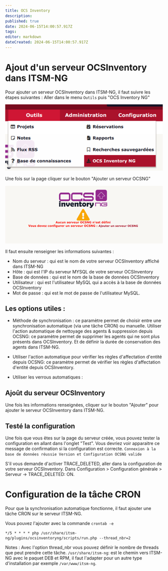 ```yaml
---
title: OCS Inventory
description: 
published: true
date: 2024-06-15T14:00:57.917Z
tags: 
editor: markdown
dateCreated: 2024-06-15T14:00:57.917Z
---
```


# Ajout d'un serveur OCSInventory dans ITSM-NG
Pour ajouter un serveur OCSInventory dans ITSM-NG, il faut suivre les étapes suivantes :
Aller dans le menu `Outils` puis "OCS Inventory NG"

![Menu OCSInventory](/files/img/plugins/ocsinventory/menu-ocsinventoryng.png)

Une fois sur la page cliquer sur le bouton "Ajouter un serveur OCSNG"

![Ajout d'un serveur OCSInventory](/files/img/plugins/ocsinventory/page_configuration_ocsng.png)

Il faut ensuite renseigner les informations suivantes :
- Nom du serveur : qui est le nom de votre serveur OCSInventory affiché dans ITSM-NG
- Hôte : qui est l'IP du serveur MYSQL de votre serveur OCSInventory
- Base de données : qui est le nom de la base de données OCSInventory
- Utilisateur : qui est l'utilisateur MySQL qui a accès à la base de données OCSInventory
- Mot de passe : qui est le mot de passe de l'utilisateur MySQL.

## Les options utiles :
- Méthode de synchronisation : ce paramètre permet de choisir entre une synchronisation automatique (via une tâche CRON) ou manuelle.
Utiliser l'action automatique de nettoyage des agents & suppression depuis OCSNG: ce paramètre permet de supprimer les agents qui ne sont plus présents dans OCSInventory. Et de définir la durée de conservation des agents dans ITSM-NG.

- Utiliser l'action automatique pour vérifier les règles d'affectation d'entité depuis OCSNG: ce paramètre permet de vérifier les règles d'affectation d'entité depuis OCSInventory.

- Utiliser les verrous automatiques : 

## Ajoût du serveur OCSInventory
Une fois les informations renseignées, cliquer sur le bouton "Ajouter" pour ajouter le serveur OCSInventory dans ITSM-NG.


## Testé la configuration
Une fois que vous êtes sur la page du serveur créée, vous pouvez tester la configuration en allant dans l'onglet "Test". Vous devriez voir apparaitre ce message de confirmation si la configuration est correcte.
`Connexion à la base de données réussie
Version et Configuration OCSNG valide`

S'il vous demande d'activer TRACE_DELETED, aller dans la configuration de votre serveur OCSInventory. Dans Configuration > Configuration générale > Serveur -> TRACE_DELETED: ON.


# Configuration de la tâche CRON
Pour que la synchronisation automatique fonctionne, il faut ajouter une tâche CRON sur le serveur ITSM-NG.

Vous pouvez l'ajouter avec la commande `crontab -e`

```
*/5 * * * * php /usr/share/itsm-ng/plugins/ocsinventoryng/scripts/run.php --thread_nbr=2
```
Notes :
Avec l'option thread_nbr vous pouvez définir le nombre de threads que peut prendre cette tâche.
```/usr/share/itsm-ng```: est le chemin vers ITSM-NG avec le paquet DEB et RPM, il faut l'adapter pour un autre type d'installation par exemple `/var/www/itsm-ng`.


